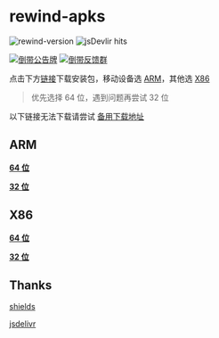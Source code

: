 # rewind-apks

![rewind-version](https://img.shields.io/badge/rewind-v3.3.1-black?style=flat-square)
![jsDevlir hits](https://data.jsdelivr.com/v1/package/gh/KusStar/rewind-apks/badge)

[![倒带公告牌](https://img.shields.io/badge/%E5%80%92%E5%B8%A6%E5%85%AC%E5%91%8A%E7%89%8C-2CA5E0?style=for-the-badge&logo=telegram&logoColor=white)](https://t.me/Rewind_News)
[![倒带反馈群](https://img.shields.io/badge/%E5%80%92%E5%B8%A6%E5%8F%8D%E9%A6%88%E7%BE%A4-2CA5E0?style=for-the-badge&logo=telegram&logoColor=white&link)](https://t.me/Rewind_Group)

点击下方[链接](#rewind-apks)下载安装包，移动设备选 [ARM](#arm)，其他选 [X86](#x86)

> 优先选择 64 位，遇到问题再尝试 32 位

以下链接无法下载请尝试 [备用下载地址](https://link.ap1.storjshare.io/s/jvml3hl3ggrxpcfavni7mei2pyqq/rewind/3.3.1/)

## ARM

[**64 位**](https://cdn.jsdelivr.net/gh/KusStar/rewind-apks@3.3.1/app-arm64-v8a-release.apk)

[**32 位**](https://cdn.jsdelivr.net/gh/KusStar/rewind-apks@3.3.1/app-armeabi-v7a-release.apk)

## X86

[**64 位**](https://cdn.jsdelivr.net/gh/KusStar/rewind-apks@3.3.1/app-x86_64-release.apk)

[**32 位**](https://cdn.jsdelivr.net/gh/KusStar/rewind-apks@3.3.1/app-x86-release.apk)

## Thanks

[shields](https://github.com/badges/shields)

[jsdelivr](https://github.com/jsdelivr/jsdelivr)
